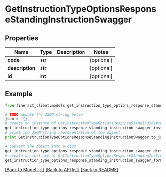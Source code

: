 # GetInstructionTypeOptionsResponseStandingInstructionSwagger


## Properties

Name | Type | Description | Notes
------------ | ------------- | ------------- | -------------
**code** | **str** |  | [optional] 
**description** | **str** |  | [optional] 
**id** | **int** |  | [optional] 

## Example

```python
from fineract_client.models.get_instruction_type_options_response_standing_instruction_swagger import GetInstructionTypeOptionsResponseStandingInstructionSwagger

# TODO update the JSON string below
json = "{}"
# create an instance of GetInstructionTypeOptionsResponseStandingInstructionSwagger from a JSON string
get_instruction_type_options_response_standing_instruction_swagger_instance = GetInstructionTypeOptionsResponseStandingInstructionSwagger.from_json(json)
# print the JSON string representation of the object
print GetInstructionTypeOptionsResponseStandingInstructionSwagger.to_json()

# convert the object into a dict
get_instruction_type_options_response_standing_instruction_swagger_dict = get_instruction_type_options_response_standing_instruction_swagger_instance.to_dict()
# create an instance of GetInstructionTypeOptionsResponseStandingInstructionSwagger from a dict
get_instruction_type_options_response_standing_instruction_swagger_form_dict = get_instruction_type_options_response_standing_instruction_swagger.from_dict(get_instruction_type_options_response_standing_instruction_swagger_dict)
```
[[Back to Model list]](../README.md#documentation-for-models) [[Back to API list]](../README.md#documentation-for-api-endpoints) [[Back to README]](../README.md)



